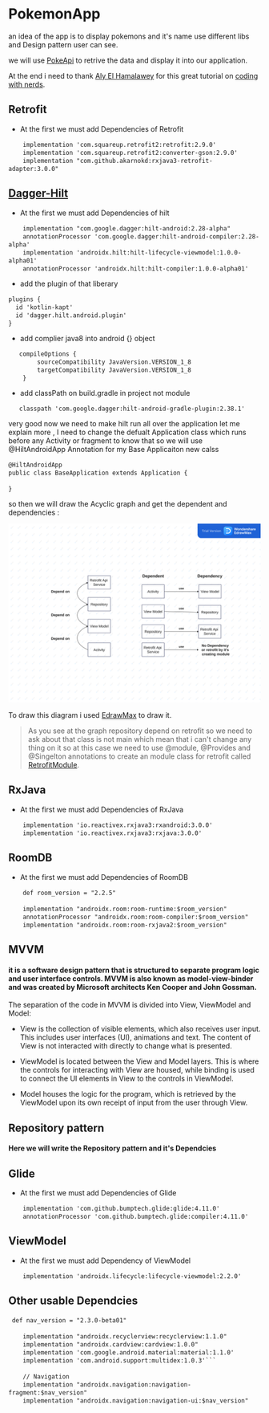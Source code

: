 # PokemonApp
an idea of the app is to display pokemons and it's name use different libs and Design pattern user can see.

we will use [PokeApi](https://pokeapi.co/) to retrive the data and display it into our application.

At the end i need to thank [Aly El Hamalawey](https://github.com/Alinasser96) for this great tutorial on [coding with nerds](https://www.youtube.com/channel/UCnDAXfhnL5j-KhHc1KhvXHw).

## Retrofit 
- At the first we must add Dependencies of Retrofit 
```
    implementation 'com.squareup.retrofit2:retrofit:2.9.0'
    implementation 'com.squareup.retrofit2:converter-gson:2.9.0'
    implementation "com.github.akarnokd:rxjava3-retrofit-adapter:3.0.0"
```

## [Dagger-Hilt](https://developer.android.com/training/dependency-injection/hilt-android#groovy) 

- At the first we must add Dependencies of hilt 
```
    implementation "com.google.dagger:hilt-android:2.28-alpha"
    annotationProcessor 'com.google.dagger:hilt-android-compiler:2.28-alpha'
    implementation 'androidx.hilt:hilt-lifecycle-viewmodel:1.0.0-alpha01'
    annotationProcessor 'androidx.hilt:hilt-compiler:1.0.0-alpha01'
```
- add the plugin of that liberary
```
plugins {
  id 'kotlin-kapt'
  id 'dagger.hilt.android.plugin'
}
```
- add complier java8 into android {} object
```
   compileOptions {
        sourceCompatibility JavaVersion.VERSION_1_8
        targetCompatibility JavaVersion.VERSION_1_8
    }
```
- add classPath on build.gradle in project not module
```
   classpath 'com.google.dagger:hilt-android-gradle-plugin:2.38.1'
```

very good now we need to make hilt run all over the application let me explain more 
, I need to change the defualt Application class which runs before any Activity or fragment to know 
that so we will use @HiltAndroidApp Annotation for my Base Applicaiton new calss
```
@HiltAndroidApp
public class BaseApplication extends Application {

}
```

so then we will draw the Acyclic graph and get the dependent and dependencies :

![The Acyclic Graph ](https://github.com/mohamedgomaa23722/PokemonApp/blob/master/Unnamed%20File.png)

To draw this diagram i used [EdrawMax](https://www.edrawmax.com/online/en/) to draw it.

> As you see at the graph repository depend on retrofit so we need to ask about that class
is not main which mean that i can't change any thing on it so at this case we need to use 
@module, @Provides and @Singelton annotations to create an module class for retrofit called [RetrofitModule](https://github.com/mohamedgomaa23722/PokemonApp/blob/master/app/src/main/java/com/pok/pokemonapp/di/RetrofitModule.java).

## RxJava
- At the first we must add Dependencies of RxJava 
```
    implementation 'io.reactivex.rxjava3:rxandroid:3.0.0'
    implementation 'io.reactivex.rxjava3:rxjava:3.0.0'
```

## RoomDB
- At the first we must add Dependencies of RoomDB 
```
    def room_version = "2.2.5"

    implementation "androidx.room:room-runtime:$room_version"
    annotationProcessor "androidx.room:room-compiler:$room_version"
    implementation "androidx.room:room-rxjava2:$room_version"
```

## MVVM
#### it is a software design pattern that is structured to separate program logic and user interface controls. MVVM is also known as model-view-binder and was created by Microsoft architects Ken Cooper and John Gossman.

The separation of the code in MVVM is divided into View, ViewModel and Model:

- View is the collection of visible elements, which also receives user input. This includes user interfaces (UI), animations and text. The content of View is not interacted with directly to change what is presented.

- ViewModel is located between the View and Model layers. This is where the controls for interacting with View are housed, while binding is used to connect the UI elements in View to the controls in ViewModel.

- Model houses the logic for the program, which is retrieved by the ViewModel upon its own receipt of input from the user through View.

##  Repository pattern
#### Here we will write the Repository pattern and it's Dependcies

##  Glide
- At the first we must add Dependencies of Glide
```
    implementation 'com.github.bumptech.glide:glide:4.11.0'
    annotationProcessor 'com.github.bumptech.glide:compiler:4.11.0'
```

## ViewModel
- At the first we must add Dependency of ViewModel
```
    implementation 'androidx.lifecycle:lifecycle-viewmodel:2.2.0'
```
## Other usable Dependcies
```
 def nav_version = "2.3.0-beta01"

    implementation "androidx.recyclerview:recyclerview:1.1.0"
    implementation "androidx.cardview:cardview:1.0.0"
    implementation 'com.google.android.material:material:1.1.0'
    implementation 'com.android.support:multidex:1.0.3'```
    
    // Navigation
    implementation "androidx.navigation:navigation-fragment:$nav_version"
    implementation "androidx.navigation:navigation-ui:$nav_version"
```

